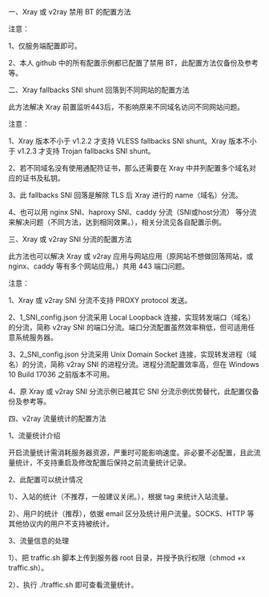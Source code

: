 一、Xray 或 v2ray 禁用 BT 的配置方法

注意：

1、仅服务端配置即可。

2、本人 github 中的所有配置示例都已配置了禁用 BT，此配置方法仅备份及参考等。

二、Xray fallbacks SNI shunt 回落到不同网站的配置方法

此方法解决 Xray 前置监听443后，不影响原来不同域名访问不同网站问题。

注意：

1、Xray 版本不小于 v1.2.2 才支持 VLESS fallbacks SNI shunt。Xray 版本不小于 v1.2.3 才支持 Trojan fallbacks SNI shunt。

2、若不同域名没有使用通配符证书，那么还需要在 Xray 中并列配置多个域名对应的证书及私钥。

3、此 fallbacks SNI 回落是解除 TLS 后 Xray 进行的 name（域名）分流。

4、也可以用 nginx SNI、haproxy SNI、caddy 分流（SNI或host分流） 等分流来解决问题（不同方法，达到相同效果。），相关分流见各自配置示例。

三、Xray 或 v2ray SNI 分流的配置方法

此方法也可以解决 Xray 或 v2ray 应用与网站应用（原网站不想做回落网站，或 nginx、caddy 等有多个网站应用。）共用 443 端口问题。

注意：

1、Xray 或 v2ray SNI 分流不支持 PROXY protocol 发送。

2、1_SNI_config.json 分流采用 Local Loopback 连接，实现转发端口（域名）的分流，简称 v2ray SNI 的端口分流。端口分流配置虽然效率稍低，但可适用任意系统服务器。

3、2_SNI_config.json 分流采用 Unix Domain Socket 连接，实现转发进程（域名）的分流，简称 v2ray SNI 的进程分流。进程分流配置效率高，但在 Windows 10 Build 17036 之前版本不可用。

4、原 Xray 或 v2ray SNI 分流示例已被其它 SNI 分流示例优势替代，此配置仅备份及参考等。

四、v2ray 流量统计的配置方法

1、流量统计介绍

开启流量统计需消耗服务器资源，严重时可能影响速度。非必要不必配置，且此流量统计，不支持重启及修改配置后保持之前流量统计记录。

2、此配置可以统计情况

1）、入站的统计（不推荐，一般建议关闭。），根据 tag 来统计入站流量。

2）、用户的统计（推荐），依据 email 区分及统计用户流量。SOCKS、HTTP 等其他协议内的用户不支持被统计。

3、流量信息的处理

1）、把 traffic.sh 脚本上传到服务器 root 目录，并授予执行权限（chmod +x traffic.sh）。

2）、执行 ./traffic.sh 即可查看流量统计。
